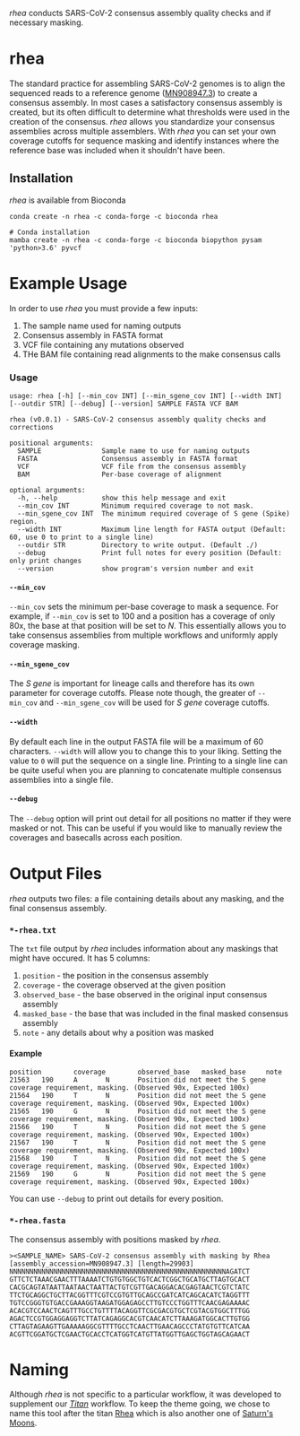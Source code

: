 *rhea* conducts SARS-CoV-2 consensus assembly quality checks and if necessary masking.

# rhea
The standard practice for assembling SARS-CoV-2 genomes is to align the sequenced reads to a reference genome ([MN908947.3](https://www.ncbi.nlm.nih.gov/nuccore/MN908947.3)) to create a consensus assembly. In most cases a satisfactory consensus assembly is created, but its often difficult to determine what thresholds were used in the creation of the consensus. *rhea* allows you standardize your consensus assemblies across multiple assemblers. With *rhea* you can set your own coverage cutoffs for sequence masking and identify instances where the reference base was included when it shouldn't have been.

## Installation
*rhea* is available from Bioconda

```
conda create -n rhea -c conda-forge -c bioconda rhea
```

```
# Conda installation
mamba create -n rhea -c conda-forge -c bioconda biopython pysam 'python>3.6' pyvcf
```

# Example Usage
In order to use *rhea* you must provide a few inputs:

1. The sample name used for naming outputs
2. Consensus assembly in FASTA format
3. VCF file containing any mutations observed
4. THe BAM file containing read alignments to the make consensus calls

### Usage
```
usage: rhea [-h] [--min_cov INT] [--min_sgene_cov INT] [--width INT] [--outdir STR] [--debug] [--version] SAMPLE FASTA VCF BAM

rhea (v0.0.1) - SARS-CoV-2 consensus assembly quality checks and corrections

positional arguments:
  SAMPLE               Sample name to use for naming outputs
  FASTA                Consensus assembly in FASTA format
  VCF                  VCF file from the consensus assembly
  BAM                  Per-base coverage of alignment

optional arguments:
  -h, --help           show this help message and exit
  --min_cov INT        Minimum required coverage to not mask.
  --min_sgene_cov INT  The minimum required coverage of S gene (Spike) region.
  --width INT          Maximum line length for FASTA output (Default: 60, use 0 to print to a single line)
  --outdir STR         Directory to write output. (Default ./)
  --debug              Print full notes for every position (Default: only print changes
  --version            show program's version number and exit
```

#### `--min_cov` 
`--min_cov` sets the minimum per-base coverage to mask a sequence. For example, if `--min_cov` is set to 100 and a position has a coverage of only 80x, the base at that position will be set to *N*. This essentially allows you to take consensus assemblies from multiple workflows and uniformly apply coverage masking.

#### `--min_sgene_cov`
The *S gene* is important for lineage calls and therefore has its own parameter for coverage cutoffs. Please note though, the greater of `--min_cov` and `--min_sgene_cov` will be used for *S gene* coverage cutoffs.

#### `--width`
By default each line in the output FASTA file will be a maximum of 60 characters. `--width` will allow you to change this to your liking. Setting the value to `0` will put the sequence on a single line. Printing to a single line can be quite useful when you are planning to concatenate multiple consensus assemblies into a single file.

#### `--debug`
The `--debug` option will print out detail for all positions no matter if they were masked or not. This can be useful if you would like to manually review the coverages and basecalls across each position.


# Output Files
*rhea* outputs two files: a file containing details about any masking, and the final consensus assembly.


### `*-rhea.txt`
The `txt` file output by *rhea* includes information about any maskings that might have occured. It has 5 columns:

1. `position` - the position in the consensus assembly
2. `coverage` - the coverage observed at the given position
3. `observed_base` - the base observed in the original input consensus assembly
4. `masked_base` - the base that was included in the final masked consensus assembly
5. `note` - any details about why a position was masked


#### Example

```
position        coverage        observed_base   masked_base     note
21563   190     A       N       Position did not meet the S gene coverage requirement, masking. (Observed 90x, Expected 100x)
21564   190     T       N       Position did not meet the S gene coverage requirement, masking. (Observed 90x, Expected 100x)
21565   190     G       N       Position did not meet the S gene coverage requirement, masking. (Observed 90x, Expected 100x)
21566   190     T       N       Position did not meet the S gene coverage requirement, masking. (Observed 90x, Expected 100x)
21567   190     T       N       Position did not meet the S gene coverage requirement, masking. (Observed 90x, Expected 100x)
21568   190     T       N       Position did not meet the S gene coverage requirement, masking. (Observed 90x, Expected 100x)
21569   190     G       N       Position did not meet the S gene coverage requirement, masking. (Observed 90x, Expected 100x)
```

You can use `--debug` to print out details for every position.

### `*-rhea.fasta`
The consensus assembly with positions masked by *rhea*.

```
><SAMPLE_NAME> SARS-CoV-2 consensus assembly with masking by Rhea [assembly_accession=MN908947.3] [length=29903]
NNNNNNNNNNNNNNNNNNNNNNNNNNNNNNNNNNNNNNNNNNNNNNNNNNNNNNAGATCT
GTTCTCTAAACGAACTTTAAAATCTGTGTGGCTGTCACTCGGCTGCATGCTTAGTGCACT
CACGCAGTATAATTAATAACTAATTACTGTCGTTGACAGGACACGAGTAACTCGTCTATC
TTCTGCAGGCTGCTTACGGTTTCGTCCGTGTTGCAGCCGATCATCAGCACATCTAGGTTT
TGTCCGGGTGTGACCGAAAGGTAAGATGGAGAGCCTTGTCCCTGGTTTCAACGAGAAAAC
ACACGTCCAACTCAGTTTGCCTGTTTTACAGGTTCGCGACGTGCTCGTACGTGGCTTTGG
AGACTCCGTGGAGGAGGTCTTATCAGAGGCACGTCAACATCTTAAAGATGGCACTTGTGG
CTTAGTAGAAGTTGAAAAAGGCGTTTTGCCTCAACTTGAACAGCCCTATGTGTTCATCAA
ACGTTCGGATGCTCGAACTGCACCTCATGGTCATGTTATGGTTGAGCTGGTAGCAGAACT
```


# Naming
Although *rhea* is not specific to a particular workflow, it was developed to supplement our *[Titan](https://github.com/theiagen/public_health_viral_genomics)* workflow. To keep the theme going, we chose to name this tool after the titan [Rhea](https://en.wikipedia.org/wiki/Rhea_(mythology)) which is also another one of [Saturn's Moons](https://en.wikipedia.org/wiki/Rhea_(moon)).
